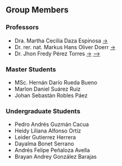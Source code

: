 ## Group Members

### Professors
   - Dra. Martha Cecilia Daza Espinosa [->](https://profesores.uis.edu.co/martha-cecilia-daza-espinosa-es/)
   - Dr. rer. nat. Markus Hans Oliver Doerr [->](https://profesores.uis.edu.co/markus-hans-oliver-doerr-es/)
   - Dr. Jhon Fredy Pérez Torres [->](https://profesores.uis.edu.co/jhon-fredy-perez-torres-es/) [-->](https://gbqtuis.github.io/jfpt)

### Master Students
   - MSc. Hernán Darío Rueda Bueno
   - Marlon Daniel Suárez Ruiz
   - Johan Sebastán Robles Páez

### Undergraduate Students
   - Pedro Andrés Guzmán Cacua
   - Heidy Liliana Alfonso Ortíz
   - Leider Gutierrez Herrera
   - Dayalma Bonet Serrano
   - Andrés Felipe Peñaloza Avella
   - Brayan Andrey González Barajas
